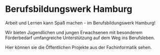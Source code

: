 # Berufsbildungswerk Hamburg

Arbeit und Lernen kann Spaß machen - im Berufsbildungswerk Hamburg!

Wir bieten Jugendlichen und jungen Erwachsenen mit besonderem Förderbedarf umfangreiche Unterstützung auf dem Weg ins Berufsleben.

Hier können sie die Öffentlichen Projekte aus der Fachinformatik sehen.
